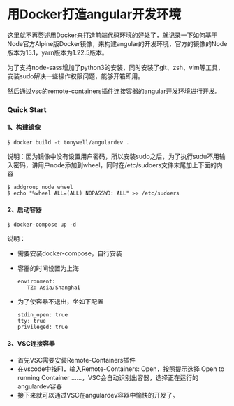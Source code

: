 # 用Docker打造angular开发环境

​        这里就不再赘述用Docker来打造前端代码环境的好处了，就记录一下如何基于Node官方Alpine版Docker镜像，来构建angular的开发环境，官方的镜像的Node版本为15.1，yarn版本为1.22.5版本。

​       为了支持node-sass增加了python3的安装，同时安装了git、zsh、vim等工具，安装sudo解决一些操作权限问题，能够开箱即用。

​       然后通过vsc的remote-containers插件连接容器的angular开发环境进行开发。

### Quick Start

#### 1、构建镜像

```
$ docker build -t tonywell/angulardev .
```

说明：因为镜像中没有设置用户密码，所以安装sudo之后，为了执行sudu不用输入密码，讲用户node添加到wheel，同时在/etc/sudoers文件末尾加上下面的内容

```
$ addgroup node wheel
$ echo "%wheel ALL=(ALL) NOPASSWD: ALL" >> /etc/sudoers
```

#### 2、启动容器

```
$ docker-compose up -d
```

说明：

* 需要安装docker-compose，自行安装

* 容器的时间设置为上海

  ```
  environment:
     TZ: Asia/Shanghai
  ```

* 为了使容器不退出，坐如下配置

  ```
  stdin_open: true
  tty: true
  privileged: true
  ```

#### 3、VSC连接容器

* 首先VSC需要安装Remote-Containers插件
* 在vscode中按F1，输入Remote-Containers: Open，按照提示选择 Open to running Container ……，VSC会自动识别出容器，选择正在运行的angulardev容器
* 接下来就可以通过VSC在angulardev容器中愉快的开发了。